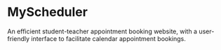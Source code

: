 # MyScheduler
An efficient student-teacher appointment booking website, with a user-friendly interface to facilitate calendar appointment bookings. 
